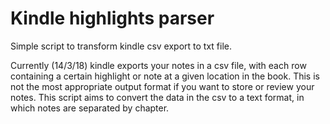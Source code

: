# Kindle highlights parser

Simple script to transform kindle csv export to txt file.

Currently (14/3/18) kindle exports your notes in a csv file, with each row containing a certain highlight or note at a given location in the book. This is not the most appropriate output format if you want to store or review your notes. This script aims to convert the data in the csv to a text format, in which notes are separated by chapter.




